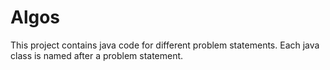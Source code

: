 # Algos
This project contains java code for different problem statements. Each java class is 
named after a problem statement.

